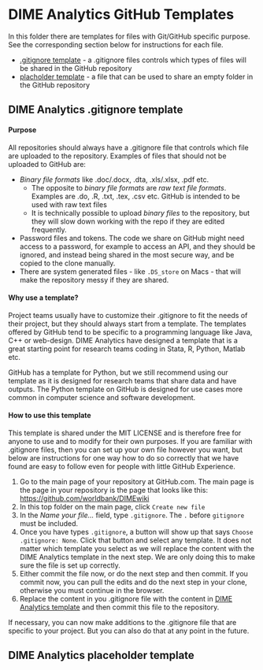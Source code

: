 # DIME Analytics GitHub Templates

In this folder there are templates for files with Git/GitHub specific purpose. See the corresponding section below for instructions for each file.

* [.gitignore template](#dime-analytics-.gitignore-template) - a .gitignore files controls which types of files will be shared in the GitHub repository
* [placholder template](#dime-analytics-placeholder-template) - a file that can be used to share an empty folder in the GitHub repository

## DIME Analytics .gitignore template

#### Purpose

All repositories should always have a .gitignore file that controls which file are uploaded to the repository. Examples of files that should not be uploaded to GitHub are:

* _Binary file formats_ like .doc/.docx, .dta, .xls/.xlsx, .pdf etc.
  * The opposite to _binary file formats_ are _raw text file formats_. Examples are .do, .R, .txt, .tex, .csv etc. GitHub is intended to be used with raw text files
  * It is technically possible to upload _binary files_ to the repository, but they will slow down working with the repo if they are edited frequently.
* Password files and tokens. The code we share on GitHub might need access to a password, for example to access an API, and they should be ignored, and instead being shared in the most secure way, and be copied to the clone manually.
* There are system generated files - like `.DS_store` on Macs - that will make the repository messy if they are shared.

#### Why use a template?

Project teams usually have to customize their .gitignore to fit the needs of their project, but they should always start from a template. The templates offered by GitHub tend to be specific to a programming language like Java, C++ or web-design. DIME Analytics have designed a template that is a great starting point for research teams coding in Stata, R, Python, Matlab etc.

GitHub has a template for Python, but we still recommend using our template as it is designed for research teams that share data and have outputs. The Python template on GitHub is designed for use cases more common in computer science and software development.

#### How to use this template

This template is shared under the MIT LICENSE and is therefore free for anyone to use and to modify for their own purposes. If you are familiar with .gitignore files, then you can set up your own file however you want, but below are instructions for one way how to do so correctly that we have found are easy to follow even for people with little GitHub Experience.

1. Go to the main page of your repository at GitHub.com. The main page is the page in your repository is the page that looks like this: https://github.com/worldbank/DIMEwiki
1. In this top folder on the main page, click `Create new file`
1. In the _Name your file..._ field, type `.gitignore`. The `.` before `gitignore` must be included.
1. Once you have types `.gitignore`, a button will show up that says `Choose .gitignore: None`. Click that button and select any template. It does not matter which template you select as we will replace the content with the DIME Analytics template in the next step. We are only doing this to make sure the file is set up correctly.
1. Either commit the file now, or do the next step and then commit. If you commit now, you can pull the edits and do the next step in your clone, otherwise you must continue in the browser.
1. Replace the content in you .gitignore file with the content in [DIME Analytics template](https://github.com/worldbank/DIMEwiki/blob/master/Topics/GitHub/gitignore_template.txt) and then commit this file to the repository.

If necessary, you can now make additions to the .gitignore file that are specific to your project. But you can also do that at any point in the future.

## DIME Analytics placeholder template
